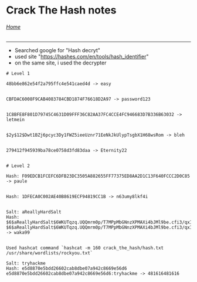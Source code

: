 # Crack The Hash notes

###### [Home](https://eduardo-granados.github.io/)

---

- Searched google for "Hash decryt"
- used site "https://hashes.com/en/tools/hash_identifier"
- on the same site, i used the decrypter 



```
# Level 1

48bb6e862e54f2a795ffc4e541caed4d -> easy


CBFDAC6008F9CAB4083784CBD1874F76618D2A97 -> password123


1C8BFE8F801D79745C4631D09FFF36C82AA37FC4CCE4FC946683D7B336B63032 -> letmein


$2y$12$Dwt1BZj6pcyc3Dy1FWZ5ieeUznr71EeNkJkUlypTsgbX1H68wsRom -> bleh


279412f945939ba78ce0758d3fd83daa -> Eternity22


```


```
# Level 2

Hash: F09EDCB1FCEFC6DFB23DC3505A882655FF77375ED8AA2D1C13F640FCCC2D0C85 -> paule


Hash: 1DFECA0C002AE40B8619ECF94819CC1B -> n63umy8lkf4i


Salt: aReallyHardSalt
Hash: $6$aReallyHardSalt$6WKUTqzq.UQQmrm0p/T7MPpMbGNnzXPMAXi4bJMl9be.cfi3/qxIf.hsGpS41BqMhSrHVXgMpdjS6xeKZAs02.
$6$aReallyHardSalt$6WKUTqzq.UQQmrm0p/T7MPpMbGNnzXPMAXi4bJMl9be.cfi3/qxIf.hsGpS41BqMhSrHVXgMpdjS6xeKZAs02. -> waka99


Used hashcat command `hashcat -m 160 crack_the_hash/hash.txt /usr/share/wordlists/rockyou.txt`

Salt: tryhackme
Hash: e5d8870e5bdd26602cab8dbe07a942c8669e56d6
e5d8870e5bdd26602cab8dbe07a942c8669e56d6:tryhackme -> 481616481616


```